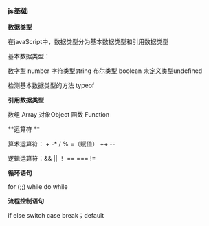 ### js基础

**数据类型**

在javaScript中，数据类型分为基本数据类型和引用数据类型

基本数据类型：

数字型 number         字符类型string    布尔类型 boolean   未定义类型undefined

检测基本数据类型的方法   typeof

**引用数据类型**

数组 Array  对象Object  函数 Function

**运算符 **  

算术运算符： + -* / %    =（赋值）  ++   --

逻辑运算符：&&   ||  ！  ==   ===   !=    

**循环语句**

for  (;;)     while  do while

**流程控制语句**

if  else      switch  case  break；default









